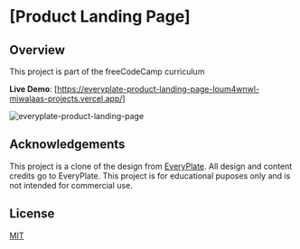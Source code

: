 # [Product Landing Page]

## Overview

This project is part of the freeCodeCamp curriculum

**Live Demo**: [https://everyplate-product-landing-page-loum4wnwl-miwalaas-projects.vercel.app/]

![everyplate-product-landing-page](https://github.com/miwalaa/maria-sibylla-meria-tribute-page/assets/117579906/c7a4e16a-edb2-4f98-92a5-ccbbdfa25b67)

## Acknowledgements 

This project is a clone of the design from [EveryPlate](https://www.everyplate.com). All design and content credits go to EveryPlate. This project is for educational puposes only and is not intended for commercial use.

## License

[MIT](LICENSE)
